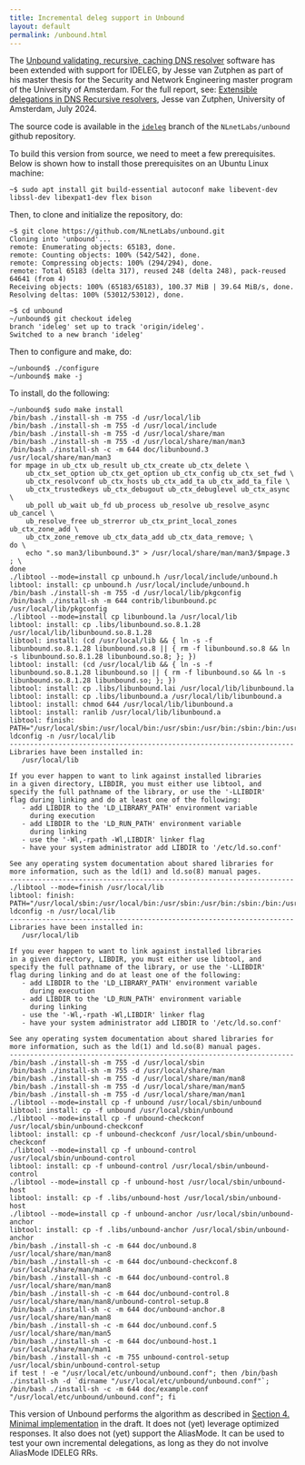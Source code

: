 ```yaml
---
title: Incremental deleg support in Unbound
layout: default
permalink: /unbound.html
---
```


The [Unbound validating, recursive, caching DNS resolver](https://nlnetlabs.nl/projects/unbound/about/) software has been extended with support for IDELEG, by Jesse van Zutphen as part of his master thesis for the Security and Network Engineering master program of the University of Amsterdam.
For the full report, see: [Extensible delegations in DNS Recursive resolvers](https://nlnetlabs.nl/downloads/publications/extensible-deleg-in-resolvers_2024-07-08.pdf), Jesse van Zutphen, University of Amsterdam, July 2024.

The source code is available in the [`ideleg`](https://github.com/NLnetLabs/unbound/tree/ideleg) branch of the `NLnetLabs/unbound` github repository.

To build this version from source, we need to meet a few prerequisites.
Below is shown how to install those prerequisites on an Ubuntu Linux machine:

```
~$ sudo apt install git build-essential autoconf make libevent-dev libssl-dev libexpat1-dev flex bison
```

Then, to clone and initialize the repository, do:

```
~$ git clone https://github.com/NLnetLabs/unbound.git
Cloning into 'unbound'...
remote: Enumerating objects: 65183, done.
remote: Counting objects: 100% (542/542), done.
remote: Compressing objects: 100% (294/294), done.
remote: Total 65183 (delta 317), reused 248 (delta 248), pack-reused 64641 (from 4)
Receiving objects: 100% (65183/65183), 100.37 MiB | 39.64 MiB/s, done.
Resolving deltas: 100% (53012/53012), done.

~$ cd unbound
~/unbound$ git checkout ideleg
branch 'ideleg' set up to track 'origin/ideleg'.
Switched to a new branch 'ideleg'
```

Then to configure and make, do:

```
~/unbound$ ./configure
~/unbound$ make -j
```

To install, do the following:

```
~/unbound$ sudo make install
/bin/bash ./install-sh -m 755 -d /usr/local/lib
/bin/bash ./install-sh -m 755 -d /usr/local/include
/bin/bash ./install-sh -m 755 -d /usr/local/share/man
/bin/bash ./install-sh -m 755 -d /usr/local/share/man/man3
/bin/bash ./install-sh -c -m 644 doc/libunbound.3 /usr/local/share/man/man3
for mpage in ub_ctx ub_result ub_ctx_create ub_ctx_delete \
	ub_ctx_set_option ub_ctx_get_option ub_ctx_config ub_ctx_set_fwd \
	ub_ctx_resolvconf ub_ctx_hosts ub_ctx_add_ta ub_ctx_add_ta_file \
	ub_ctx_trustedkeys ub_ctx_debugout ub_ctx_debuglevel ub_ctx_async \
	ub_poll ub_wait ub_fd ub_process ub_resolve ub_resolve_async ub_cancel \
	ub_resolve_free ub_strerror ub_ctx_print_local_zones ub_ctx_zone_add \
	ub_ctx_zone_remove ub_ctx_data_add ub_ctx_data_remove; \
do \
	echo ".so man3/libunbound.3" > /usr/local/share/man/man3/$mpage.3 ; \
done
./libtool --mode=install cp unbound.h /usr/local/include/unbound.h
libtool: install: cp unbound.h /usr/local/include/unbound.h
/bin/bash ./install-sh -m 755 -d /usr/local/lib/pkgconfig
/bin/bash ./install-sh -m 644 contrib/libunbound.pc /usr/local/lib/pkgconfig
./libtool --mode=install cp libunbound.la /usr/local/lib
libtool: install: cp .libs/libunbound.so.8.1.28 /usr/local/lib/libunbound.so.8.1.28
libtool: install: (cd /usr/local/lib && { ln -s -f libunbound.so.8.1.28 libunbound.so.8 || { rm -f libunbound.so.8 && ln -s libunbound.so.8.1.28 libunbound.so.8; }; })
libtool: install: (cd /usr/local/lib && { ln -s -f libunbound.so.8.1.28 libunbound.so || { rm -f libunbound.so && ln -s libunbound.so.8.1.28 libunbound.so; }; })
libtool: install: cp .libs/libunbound.lai /usr/local/lib/libunbound.la
libtool: install: cp .libs/libunbound.a /usr/local/lib/libunbound.a
libtool: install: chmod 644 /usr/local/lib/libunbound.a
libtool: install: ranlib /usr/local/lib/libunbound.a
libtool: finish: PATH="/usr/local/sbin:/usr/local/bin:/usr/sbin:/usr/bin:/sbin:/bin:/usr/games:/usr/local/games:/snap/bin:/sbin" ldconfig -n /usr/local/lib
----------------------------------------------------------------------
Libraries have been installed in:
   /usr/local/lib

If you ever happen to want to link against installed libraries
in a given directory, LIBDIR, you must either use libtool, and
specify the full pathname of the library, or use the '-LLIBDIR'
flag during linking and do at least one of the following:
   - add LIBDIR to the 'LD_LIBRARY_PATH' environment variable
     during execution
   - add LIBDIR to the 'LD_RUN_PATH' environment variable
     during linking
   - use the '-Wl,-rpath -Wl,LIBDIR' linker flag
   - have your system administrator add LIBDIR to '/etc/ld.so.conf'

See any operating system documentation about shared libraries for
more information, such as the ld(1) and ld.so(8) manual pages.
----------------------------------------------------------------------
./libtool --mode=finish /usr/local/lib
libtool: finish: PATH="/usr/local/sbin:/usr/local/bin:/usr/sbin:/usr/bin:/sbin:/bin:/usr/games:/usr/local/games:/snap/bin:/sbin" ldconfig -n /usr/local/lib
----------------------------------------------------------------------
Libraries have been installed in:
   /usr/local/lib

If you ever happen to want to link against installed libraries
in a given directory, LIBDIR, you must either use libtool, and
specify the full pathname of the library, or use the '-LLIBDIR'
flag during linking and do at least one of the following:
   - add LIBDIR to the 'LD_LIBRARY_PATH' environment variable
     during execution
   - add LIBDIR to the 'LD_RUN_PATH' environment variable
     during linking
   - use the '-Wl,-rpath -Wl,LIBDIR' linker flag
   - have your system administrator add LIBDIR to '/etc/ld.so.conf'

See any operating system documentation about shared libraries for
more information, such as the ld(1) and ld.so(8) manual pages.
----------------------------------------------------------------------
/bin/bash ./install-sh -m 755 -d /usr/local/sbin
/bin/bash ./install-sh -m 755 -d /usr/local/share/man
/bin/bash ./install-sh -m 755 -d /usr/local/share/man/man8
/bin/bash ./install-sh -m 755 -d /usr/local/share/man/man5
/bin/bash ./install-sh -m 755 -d /usr/local/share/man/man1
./libtool --mode=install cp -f unbound /usr/local/sbin/unbound
libtool: install: cp -f unbound /usr/local/sbin/unbound
./libtool --mode=install cp -f unbound-checkconf /usr/local/sbin/unbound-checkconf
libtool: install: cp -f unbound-checkconf /usr/local/sbin/unbound-checkconf
./libtool --mode=install cp -f unbound-control /usr/local/sbin/unbound-control
libtool: install: cp -f unbound-control /usr/local/sbin/unbound-control
./libtool --mode=install cp -f unbound-host /usr/local/sbin/unbound-host
libtool: install: cp -f .libs/unbound-host /usr/local/sbin/unbound-host
./libtool --mode=install cp -f unbound-anchor /usr/local/sbin/unbound-anchor
libtool: install: cp -f .libs/unbound-anchor /usr/local/sbin/unbound-anchor
/bin/bash ./install-sh -c -m 644 doc/unbound.8 /usr/local/share/man/man8
/bin/bash ./install-sh -c -m 644 doc/unbound-checkconf.8 /usr/local/share/man/man8
/bin/bash ./install-sh -c -m 644 doc/unbound-control.8 /usr/local/share/man/man8
/bin/bash ./install-sh -c -m 644 doc/unbound-control.8 /usr/local/share/man/man8/unbound-control-setup.8
/bin/bash ./install-sh -c -m 644 doc/unbound-anchor.8 /usr/local/share/man/man8
/bin/bash ./install-sh -c -m 644 doc/unbound.conf.5 /usr/local/share/man/man5
/bin/bash ./install-sh -c -m 644 doc/unbound-host.1 /usr/local/share/man/man1
/bin/bash ./install-sh -c -m 755 unbound-control-setup /usr/local/sbin/unbound-control-setup
if test ! -e "/usr/local/etc/unbound/unbound.conf"; then /bin/bash ./install-sh -d `dirname "/usr/local/etc/unbound/unbound.conf"`; /bin/bash ./install-sh -c -m 644 doc/example.conf "/usr/local/etc/unbound/unbound.conf"; fi
```

This version of Unbound performs the algorithm as described in [Section 4. Minimal implementation](https://ideleg.net/draft-homburg-deleg-incremental-deleg-latest.html#name-minimal-implementation) in the draft.
It does not (yet) leverage optimized responses.
It also does not (yet) support the AliasMode.
It can be used to test your own incremental delegations, as long as they do not involve AliasMode IDELEG RRs.

